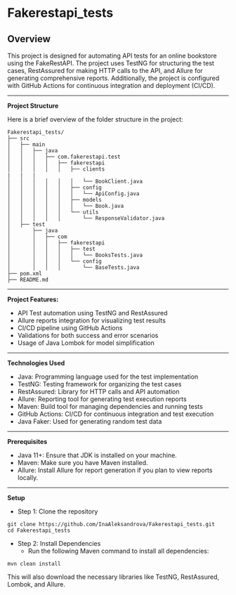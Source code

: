# Fakerestapi_tests

## Overview
This project is designed for automating API tests for an online bookstore using the FakeRestAPI. The project uses TestNG for structuring the test cases, RestAssured for making HTTP calls to the API, and Allure for generating comprehensive reports. Additionally, the project is configured with GitHub Actions for continuous integration and deployment (CI/CD).

***

**Project Structure**

Here is a brief overview of the folder structure in the project:
```
Fakerestapi_tests/
├── src
│   ├── main
│   │   ├── java
│   │   │   ├── com.fakerestapi.test
│   │   │   │   ├── fakerestapi
│   │   │   │   │   ├── clients
|   |   |       
│   │   │   │   │   │   └── BookClient.java
│   │   │   │   │   ├── config
│   │   │   │   │   │   └── ApiConfig.java
│   │   │   │   │   ├── models
│   │   │   │   │   │   └── Book.java
│   │   │   │   │   └── utils
│   │   │   │   │       └── ResponseValidator.java
│   ├── test
│       ├── java
│       │   ├── com
│       │   │   ├── fakerestapi
│       │   │   │   ├── test
│       │   │   │   │   └── BooksTests.java
│       │   │   │   └── config
│       │   │   │       └── BaseTests.java
├── pom.xml
├── README.md

```

***

**Project Features:**
 * API Test automation using TestNG and RestAssured
 * Allure reports integration for visualizing test results
 * CI/CD pipeline using GitHub Actions
 * Validations for both success and error scenarios
 * Usage of Java Lombok for model simplification

***

**Technologies Used**
 * Java: Programming language used for the test implementation
 * TestNG: Testing framework for organizing the test cases
 * RestAssured: Library for HTTP calls and API automation
 * Allure: Reporting tool for generating test execution reports
 * Maven: Build tool for managing dependencies and running tests
 * GitHub Actions: CI/CD for continuous integration and test execution
 * Java Faker: Used for generating random test data 

***

**Prerequisites**
 * Java 11+: Ensure that JDK is installed on your machine.
 * Maven: Make sure you have Maven installed.
 * Allure: Install Allure for report generation if you plan to view reports locally.

***
**Setup**
 * Step 1: Clone the repository
```
git clone https://github.com/InaAleksandrova/Fakerestapi_tests.git
cd Fakerestapi_tests
```
 * Step 2: Install Dependencies 
   * Run the following Maven command to install all dependencies:
 ```
mvn clean install
```
This will also download the necessary libraries like TestNG, RestAssured, Lombok, and Allure.




